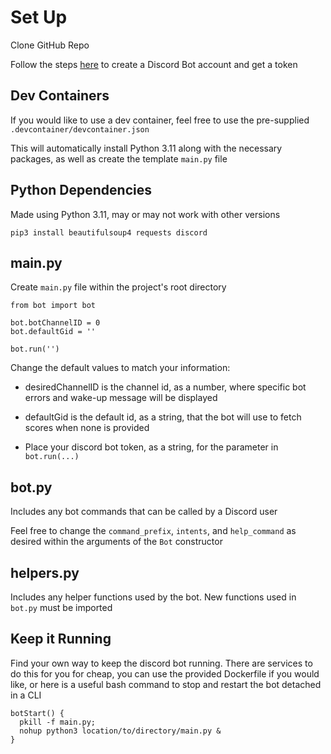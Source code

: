 # Set Up

Clone GitHub Repo

Follow the steps [here](https://www.howtogeek.com/364225/how-to-make-your-own-discord-bot/) to create a Discord Bot account and get a token

## Dev Containers

If you would like to use a dev container, feel free to use the pre-supplied `.devcontainer/devcontainer.json`

This will automatically install Python 3.11 along with the necessary packages, as well as create the template `main.py` file

## Python Dependencies

Made using Python 3.11, may or may not work with other versions

```
pip3 install beautifulsoup4 requests discord
```

## main.py

Create `main.py` file within the project's root directory

```
from bot import bot

bot.botChannelID = 0
bot.defaultGid = ''

bot.run('')
```

Change the default values to match your information:

-   desiredChannelID is the channel id, as a number, where specific bot errors and wake-up message will be displayed

-   defaultGid is the default id, as a string, that the bot will use to fetch scores when none is provided

-   Place your discord bot token, as a string, for the parameter in `bot.run(...)`

## bot.py

Includes any bot commands that can be called by a Discord user

Feel free to change the `command_prefix`, `intents`, and `help_command` as desired within the arguments of the `Bot` constructor

## helpers.py

Includes any helper functions used by the bot. New functions used in `bot.py` must be imported

## Keep it Running

Find your own way to keep the discord bot running. There are services to do this for you for cheap, you can use the provided Dockerfile if you would like, or here is a useful bash command to stop and restart the bot detached in a CLI

```
botStart() {
  pkill -f main.py;
  nohup python3 location/to/directory/main.py &
}
```
